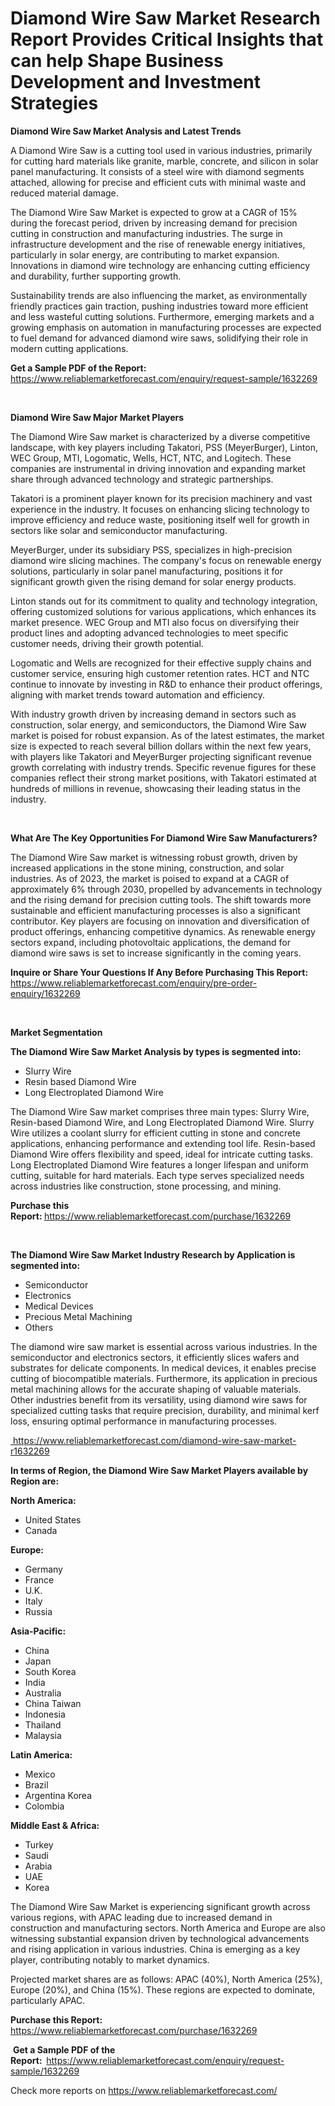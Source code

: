 <p><h1>Diamond Wire Saw Market Research Report Provides Critical Insights that can help Shape Business Development and Investment Strategies</h1></p><p><strong>Diamond Wire Saw Market Analysis and Latest Trends</strong></p>
<p><p>A Diamond Wire Saw is a cutting tool used in various industries, primarily for cutting hard materials like granite, marble, concrete, and silicon in solar panel manufacturing. It consists of a steel wire with diamond segments attached, allowing for precise and efficient cuts with minimal waste and reduced material damage. </p><p>The Diamond Wire Saw Market is expected to grow at a CAGR of 15% during the forecast period, driven by increasing demand for precision cutting in construction and manufacturing industries. The surge in infrastructure development and the rise of renewable energy initiatives, particularly in solar energy, are contributing to market expansion. Innovations in diamond wire technology are enhancing cutting efficiency and durability, further supporting growth. </p><p>Sustainability trends are also influencing the market, as environmentally friendly practices gain traction, pushing industries toward more efficient and less wasteful cutting solutions. Furthermore, emerging markets and a growing emphasis on automation in manufacturing processes are expected to fuel demand for advanced diamond wire saws, solidifying their role in modern cutting applications.</p></p>
<p><strong>Get a Sample PDF of the Report:&nbsp;</strong> <a href="https://www.reliablemarketforecast.com/enquiry/request-sample/1632269?utm_campaign=2255&utm_medium=2&utm_source=Github&utm_content=ia&utm_term=21022025&utm_id=diamond-wire-saw">https://www.reliablemarketforecast.com/enquiry/request-sample/1632269</a></p>
<p>&nbsp;</p>
<p><strong>Diamond Wire Saw Major Market Players</strong></p>
<p><p>The Diamond Wire Saw market is characterized by a diverse competitive landscape, with key players including Takatori, PSS (MeyerBurger), Linton, WEC Group, MTI, Logomatic, Wells, HCT, NTC, and Logitech. These companies are instrumental in driving innovation and expanding market share through advanced technology and strategic partnerships.</p><p>Takatori is a prominent player known for its precision machinery and vast experience in the industry. It focuses on enhancing slicing technology to improve efficiency and reduce waste, positioning itself well for growth in sectors like solar and semiconductor manufacturing.</p><p>MeyerBurger, under its subsidiary PSS, specializes in high-precision diamond wire slicing machines. The company's focus on renewable energy solutions, particularly in solar panel manufacturing, positions it for significant growth given the rising demand for solar energy products.</p><p>Linton stands out for its commitment to quality and technology integration, offering customized solutions for various applications, which enhances its market presence. WEC Group and MTI also focus on diversifying their product lines and adopting advanced technologies to meet specific customer needs, driving their growth potential.</p><p>Logomatic and Wells are recognized for their effective supply chains and customer service, ensuring high customer retention rates. HCT and NTC continue to innovate by investing in R&D to enhance their product offerings, aligning with market trends toward automation and efficiency.</p><p>With industry growth driven by increasing demand in sectors such as construction, solar energy, and semiconductors, the Diamond Wire Saw market is poised for robust expansion. As of the latest estimates, the market size is expected to reach several billion dollars within the next few years, with players like Takatori and MeyerBurger projecting significant revenue growth correlating with industry trends. Specific revenue figures for these companies reflect their strong market positions, with Takatori estimated at hundreds of millions in revenue, showcasing their leading status in the industry.</p></p>
<p>&nbsp;</p>
<p><strong>What Are The Key Opportunities For Diamond Wire Saw Manufacturers?</strong></p>
<p><p>The Diamond Wire Saw market is witnessing robust growth, driven by increased applications in the stone mining, construction, and solar industries. As of 2023, the market is poised to expand at a CAGR of approximately 6% through 2030, propelled by advancements in technology and the rising demand for precision cutting tools. The shift towards more sustainable and efficient manufacturing processes is also a significant contributor. Key players are focusing on innovation and diversification of product offerings, enhancing competitive dynamics. As renewable energy sectors expand, including photovoltaic applications, the demand for diamond wire saws is set to increase significantly in the coming years.</p></p>
<p><strong>Inquire or Share Your Questions If Any Before Purchasing This Report:</strong> <a href="https://www.reliablemarketforecast.com/enquiry/pre-order-enquiry/1632269?utm_campaign=2255&utm_medium=2&utm_source=Github&utm_content=ia&utm_term=21022025&utm_id=diamond-wire-saw">https://www.reliablemarketforecast.com/enquiry/pre-order-enquiry/1632269</a></p>
<p>&nbsp;</p>
<p><strong>Market Segmentation</strong></p>
<p><strong>The Diamond Wire Saw Market Analysis by types is segmented into:</strong></p>
<p><ul><li>Slurry Wire</li><li>Resin based Diamond Wire</li><li>Long Electroplated Diamond Wire</li></ul></p>
<p><p>The Diamond Wire Saw market comprises three main types: Slurry Wire, Resin-based Diamond Wire, and Long Electroplated Diamond Wire. Slurry Wire utilizes a coolant slurry for efficient cutting in stone and concrete applications, enhancing performance and extending tool life. Resin-based Diamond Wire offers flexibility and speed, ideal for intricate cutting tasks. Long Electroplated Diamond Wire features a longer lifespan and uniform cutting, suitable for hard materials. Each type serves specialized needs across industries like construction, stone processing, and mining.</p></p>
<p><strong>Purchase this Report:&nbsp;</strong><a href="https://www.reliablemarketforecast.com/purchase/1632269?utm_campaign=2255&utm_medium=2&utm_source=Github&utm_content=ia&utm_term=21022025&utm_id=diamond-wire-saw">https://www.reliablemarketforecast.com/purchase/1632269</a></p>
<p>&nbsp;</p>
<p><strong>The Diamond Wire Saw Market Industry Research by Application is segmented into:</strong></p>
<p><ul><li>Semiconductor</li><li>Electronics</li><li>Medical Devices</li><li>Precious Metal Machining</li><li>Others</li></ul></p>
<p><p>The diamond wire saw market is essential across various industries. In the semiconductor and electronics sectors, it efficiently slices wafers and substrates for delicate components. In medical devices, it enables precise cutting of biocompatible materials. Furthermore, its application in precious metal machining allows for the accurate shaping of valuable materials. Other industries benefit from its versatility, using diamond wire saws for specialized cutting tasks that require precision, durability, and minimal kerf loss, ensuring optimal performance in manufacturing processes.</p></p>
<p><a href="https://www.reliablemarketforecast.com/diamond-wire-saw-market-r1632269?utm_campaign=2255&utm_medium=2&utm_source=Github&utm_content=ia&utm_term=21022025&utm_id=diamond-wire-saw">&nbsp;https://www.reliablemarketforecast.com/diamond-wire-saw-market-r1632269</a></p>
<p><strong>In terms of Region, the Diamond Wire Saw Market Players available by Region are:</strong></p>
<p>
    <p> <strong> North America: </strong>
        <ul>
            <li>United States</li>
            <li>Canada</li>
        </ul>
        </p> 
    <p> <strong> Europe: </strong>
        <ul>
            <li>Germany</li>
            <li>France</li>
            <li>U.K.</li>
            <li>Italy</li>
            <li>Russia</li>
        </ul>
        </p> 
    <p> <strong> Asia-Pacific: </strong>
        <ul>
            <li>China</li>
            <li>Japan</li>
            <li>South Korea</li>
            <li>India</li>
            <li>Australia</li>
            <li>China Taiwan</li>
            <li>Indonesia</li>
            <li>Thailand</li>
            <li>Malaysia</li>
        </ul>
        </p> 
    <p> <strong> Latin America: </strong>
        <ul>
            <li>Mexico</li>
            <li>Brazil</li>
            <li>Argentina Korea</li>
            <li>Colombia</li>
        </ul>
        </p> 
    <p> <strong> Middle East & Africa: </strong>
        <ul>
            <li>Turkey</li>
            <li>Saudi</li>
            <li>Arabia</li>
            <li>UAE</li>
            <li>Korea</li>
        </ul>
    </p>
    </p>
<p><p>The Diamond Wire Saw Market is experiencing significant growth across various regions, with APAC leading due to increased demand in construction and manufacturing sectors. North America and Europe are also witnessing substantial expansion driven by technological advancements and rising application in various industries. China is emerging as a key player, contributing notably to market dynamics. </p><p>Projected market shares are as follows: APAC (40%), North America (25%), Europe (20%), and China (15%). These regions are expected to dominate, particularly APAC.</p></p>
<p><strong>Purchase this Report: </strong><a href="https://www.reliablemarketforecast.com/purchase/1632269?utm_campaign=2255&utm_medium=2&utm_source=Github&utm_content=ia&utm_term=21022025&utm_id=diamond-wire-saw">https://www.reliablemarketforecast.com/purchase/1632269</a></p>
<p>&nbsp;<strong>Get a Sample PDF of the Report:&nbsp;&nbsp;</strong><a href="https://www.reliablemarketforecast.com/enquiry/request-sample/1632269?utm_campaign=2255&utm_medium=2&utm_source=Github&utm_content=ia&utm_term=21022025&utm_id=diamond-wire-saw">https://www.reliablemarketforecast.com/enquiry/request-sample/1632269</a></p>
<p><strong></strong></p>
<p>Check more reports on <a href="https://www.reliablemarketforecast.com/?utm_campaign=2255&utm_medium=2&utm_source=Github&utm_content=ia&utm_term=21022025&utm_id=diamond-wire-saw">https://www.reliablemarketforecast.com/</a></p>